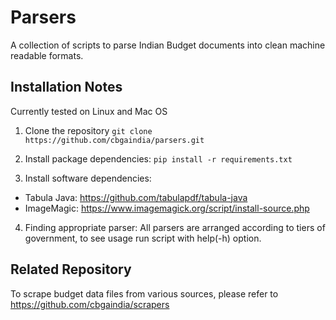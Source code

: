 # Parsers

A collection of scripts to parse Indian Budget documents into clean machine readable formats.

## Installation Notes
Currently tested on Linux and Mac OS

1. Clone the repository
`git clone https://github.com/cbgaindia/parsers.git`

2. Install package dependencies:
`pip install -r requirements.txt`

3. Install software dependencies:
  - Tabula Java: https://github.com/tabulapdf/tabula-java
  - ImageMagic: https://www.imagemagick.org/script/install-source.php

4. Finding appropriate parser:
All parsers are arranged according to tiers of government, to see usage run script with help(-h) option.

## Related Repository
To scrape budget data files from various sources, please refer to https://github.com/cbgaindia/scrapers

